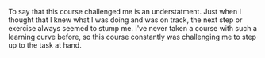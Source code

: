 To say that this course challenged me is an understatment. Just when I thought that I knew what I was doing and was on track, the next step or exercise always seemed to stump me. I've never taken a course with such a learning curve before, so this course constantly was challenging me to step up to the task at hand. 
